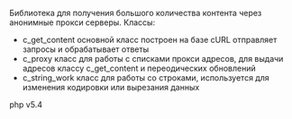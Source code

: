 Библиотека для получения большого количества контента через анонимные прокси серверы.
Классы:
- c_get_content основной класс построен на базе cURL отправляет запросы и обрабатывает ответы
- c_proxy класс для работы с списками прокси адресов, для выдачи адресов классу c_get_content и переодических обновлений
- c_string_work класс для работы со строками, используется для изменения кодировки или вырезания данных

php v5.4